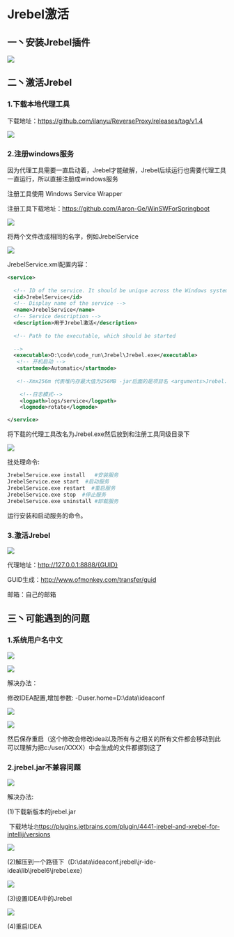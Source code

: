 # Jrebel激活

## 一丶安装Jrebel插件

![](../img/Jrebel/安装插件.png)

## 二丶激活Jrebel

### 1.下载本地代理工具

下载地址：https://github.com/ilanyu/ReverseProxy/releases/tag/v1.4

![](../img/Jrebel/windows代理.png)

### 2.注册windows服务

因为代理工具需要一直启动着，Jrebel才能破解，Jrebel后续运行也需要代理工具一直运行，所以直接注册成windows服务

注册工具使用 Windows Service Wrapper

注册工具下载地址：https://github.com/Aaron-Ge/WinSWForSpringboot

![](../img/Jrebel/windows服务.png)

将两个文件改成相同的名字，例如JrebelService

![](../img/Jrebel/命名.png)

JrebelService.xml配置内容：

```xml
<service>
  
  <!-- ID of the service. It should be unique across the Windows system-->
  <id>JrebelService</id>
  <!-- Display name of the service -->
  <name>JrebelService</name>
  <!-- Service description -->
  <description>用于Jrebel激活</description>
  
  <!-- Path to the executable, which should be started 
  
  -->
  <executable>D:\code\code_run\Jrebel\Jrebel.exe</executable>
   <!-- 开机启动 -->
   <startmode>Automatic</startmode>
  
   <!--Xmx256m 代表堆内存最大值为256MB -jar后面的是项目名 <arguments>Jrebel.exe</arguments>-->
    
    <!--日志模式-->
	<logpath>logs/service</logpath>
    <logmode>rotate</logmode>

</service>
```

将下载的代理工具改名为Jrebel.exe然后放到和注册工具同级目录下

![](../img/Jrebel/代理位置.png)

批处理命令:

```bash
JrebelService.exe install   #安装服务
JrebelService.exe start  #启动服务
JrebelService.exe restart  #重启服务
JrebelService.exe stop  #停止服务
JrebelService.exe uninstall #卸载服务
```

运行安装和启动服务的命令。

### 3.激活Jrebel

![](../img/Jrebel/激活.png)

代理地址：http://127.0.0.1:8888/{GUID}

GUID生成：http://www.ofmonkey.com/transfer/guid

邮箱：自己的邮箱

## 三丶可能遇到的问题

### 1.系统用户名中文

![](../img/Jrebel/中文用户名.png)

![](../img/Jrebel/报错.png)

解决办法：

修改IDEA配置,增加参数:  -Duser.home=D:\\data\\ideaconf

![](../img/Jrebel/IDEA更改.png)

![](../img/Jrebel/IDEA更改2.png)

然后保存重启（这个修改会修改idea以及所有与之相关的所有文件都会移动到此 可以理解为把c:/user/XXXX）中会生成的文件都挪到这了

### 2.jrebel.jar不兼容问题

![](../img/Jrebel/不兼容.png)

解决办法:

(1)下载新版本的jrebel.jar

​	下载地址:https://plugins.jetbrains.com/plugin/4441-jrebel-and-xrebel-for-intellij/versions

![](../img/Jrebel/jrebel.png)

(2)解压到一个路径下（D:\data\ideaconf\.jrebel\jr-ide-idea\lib\jrebel6\jrebel.exe）

![](../img/Jrebel/jrebel路径.png)

(3)设置IDEA中的Jrebel

![](../img/Jrebel/IDEA中Jrebel.png)

(4)重启IDEA